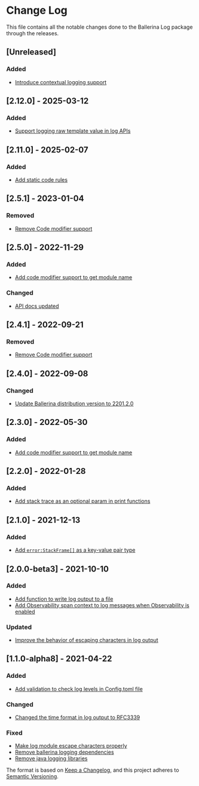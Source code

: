 # Change Log
This file contains all the notable changes done to the Ballerina Log package through the releases.

## [Unreleased]

### Added

- [Introduce contextual logging support](https://github.com/ballerina-platform/ballerina-library/issues/8173)

## [2.12.0] - 2025-03-12

### Added

- [Support logging raw template value in log APIs](https://github.com/ballerina-platform/ballerina-library/issues/3331)

## [2.11.0] - 2025-02-07

### Added

- [Add static code rules](https://github.com/ballerina-platform/ballerina-library/issues/7283)

## [2.5.1] - 2023-01-04

### Removed
- [Remove Code modifier support](https://github.com/wso2-enterprise/internal-support-ballerina/issues/232)

## [2.5.0] - 2022-11-29

### Added
- [Add code modifier support to get module name](https://github.com/ballerina-platform/ballerina-standard-library/issues/2858)

### Changed
- [API docs updated](https://github.com/ballerina-platform/ballerina-standard-library/issues/3463)

## [2.4.1] - 2022-09-21

### Removed
- [Remove Code modifier support](https://github.com/ballerina-platform/ballerina-standard-library/issues/3418)

## [2.4.0] - 2022-09-08

### Changed
- [Update Ballerina distribution version to 2201.2.0](https://github.com/ballerina-platform/ballerina-standard-library/issues/3128)

## [2.3.0] - 2022-05-30

### Added
- [Add code modifier support to get module name](https://github.com/ballerina-platform/ballerina-standard-library/issues/2858)

## [2.2.0] - 2022-01-28

### Added
- [Add stack trace as an optional param in print functions](https://github.com/ballerina-platform/ballerina-standard-library/issues/3149)

## [2.1.0] - 2021-12-13

### Added
- [Add `error:StackFrame[]` as a key-value pair type](https://github.com/ballerina-platform/ballerina-standard-library/issues/2360)

## [2.0.0-beta3] - 2021-10-10

### Added
- [Add function to write log output to a file](https://github.com/ballerina-platform/ballerina-standard-library/issues/1395)
- [Add Observability span context to log messages when Observability is enabled](https://github.com/ballerina-platform/ballerina-standard-library/issues/1342)

### Updated
- [Improve the behavior of escaping characters in log output](https://github.com/ballerina-platform/ballerina-standard-library/issues/1959)

## [1.1.0-alpha8] - 2021-04-22

### Added
- [Add validation to check log levels in Config.toml file](https://github.com/ballerina-platform/ballerina-standard-library/issues/1188)

### Changed
- [Changed the time format in log output to RFC3339](https://github.com/ballerina-platform/ballerina-standard-library/issues/1246)

### Fixed
- [Make log module escape characters properly](https://github.com/ballerina-platform/ballerina-standard-library/issues/1192)
- [Remove ballerina logging dependencies](https://github.com/ballerina-platform/ballerina-standard-library/issues/1087)
- [Remove java logging libraries](https://github.com/ballerina-platform/ballerina-standard-library/issues/429)

The format is based on [Keep a Changelog](https://keepachangelog.com/en/1.0.0/), and this project adheres to [Semantic Versioning](https://semver.org/spec/v2.0.0.html).